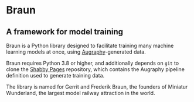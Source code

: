 # Braun
## A framework for model training

Braun is a Python library designed to facilitate training many machine learning models at once, using [Augraphy](https://github.com/sparkfish/augraphy)-generated data.

Braun requires Python 3.8 or higher, and additionally depends on `git` to clone the [Shabby Pages](https://github.com/sparkfish/shabby-pages) repository, which contains the Augraphy pipeline definition used to generate training data.

The library is named for Gerrit and Frederik Braun, the founders of Miniatur Wunderland, the largest model railway attraction in the world.
